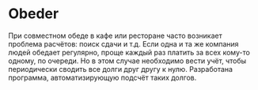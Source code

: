 # Obeder

При совместном обеде в кафе или ресторане часто возникает проблема расчётов: поиск сдачи и т.д. 
Если одна и та же компания людей обедает регулярно, проще каждый раз платить за всех кому-то одному, по очереди. 
Но в этом случае необходимо вести учёт, чтобы периодически сводить все долги друг другу к нулю.
Разработана программа, автоматизирующую подсчёт таких долгов.
